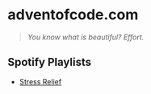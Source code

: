 # adventofcode.com

> *You know what is beautiful? Effort.*

## Spotify Playlists

* [Stress Relief][1]

[1]: https://open.spotify.com/playlist/37i9dQZF1DWXe9gFZP0gtP?si=5513e3eaeba6481f